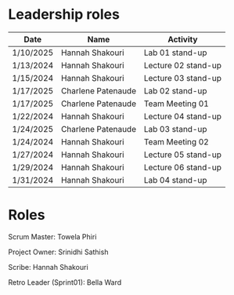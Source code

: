 # Leadership roles

| Date      | Name              | Activity                                               |
|-----------|-------------------|--------------------------------------------------------|
| 1/10/2025 | Hannah Shakouri   | Lab 01 stand-up                           |
| 1/13/2024 | Hannah Shakouri   | Lecture 02 stand-up                       |
| 1/15/2024 | Hannah Shakouri   | Lecture 03 stand-up                       |
| 1/17/2025 | Charlene Patenaude| Lab 02 stand-up                           |
| 1/17/2025 | Charlene Patenaude| Team Meeting 01                             |
| 1/22/2024 | Hannah Shakouri   | Lecture 04 stand-up                       |
| 1/24/2025 | Charlene Patenaude| Lab 03 stand-up                           |
| 1/24/2024 | Hannah Shakouri   | Team Meeting 02                     |
| 1/27/2024 | Hannah Shakouri   | Lecture 05 stand-up                    |
| 1/29/2024 | Hannah Shakouri   | Lecture 06 stand-up                    |
| 1/31/2024 | Hannah Shakouri   | Lab 04 stand-up                     |


# Roles

Scrum Master: Towela Phiri

Project Owner: Srinidhi Sathish

Scribe: Hannah Shakouri

Retro Leader (Sprint01): Bella Ward
